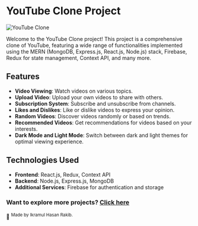 # YouTube Clone Project

![YouTube Clone](https://i.ibb.co/vP0j1xK/youtube-clone-banner.png)

Welcome to the YouTube Clone project! This project is a comprehensive clone of YouTube, featuring a wide range of functionalities implemented using the MERN (MongoDB, Express.js, React.js, Node.js) stack, Firebase, Redux for state management, Context API, and many more. 

## Features

- **Video Viewing**: Watch videos on various topics.
- **Upload Video**: Upload your own videos to share with others.
- **Subscription System**: Subscribe and unsubscribe from channels.
- **Likes and Dislikes**: Like or dislike videos to express your opinion.
- **Random Videos**: Discover videos randomly or based on trends.
- **Recommended Videos**: Get recommendations for videos based on your interests.
- **Dark Mode and Light Mode**: Switch between dark and light themes for optimal viewing experience.

## Technologies Used

- **Frontend**: React.js, Redux, Context API
- **Backend**: Node.js, Express.js, MongoDB
- **Additional Services**: Firebase for authentication and storage

### Want to explore more projects? [Click here](https://github.com/ih-rakib)

🌟 <sup>Made by Ikramul Hasan Rakib.</sup>
